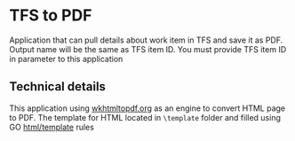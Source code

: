 # TFS to PDF

Application that can pull details about work item in TFS and save it as PDF. 
Output name will be the same as TFS item ID. 
You must provide TFS item ID in parameter to this application


## Technical details

This application using [wkhtmltopdf.org](https://wkhtmltopdf.org) as an engine to convert HTML page to PDF. The template for HTML located in `\template` folder and filled using GO [html/template](https://pkg.go.dev/html/template) rules
